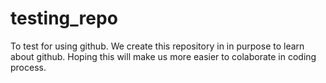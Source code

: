 # testing_repo
To test for using github. We create this repository in in purpose to learn about github.
Hoping this will make us more easier to colaborate in coding process.
